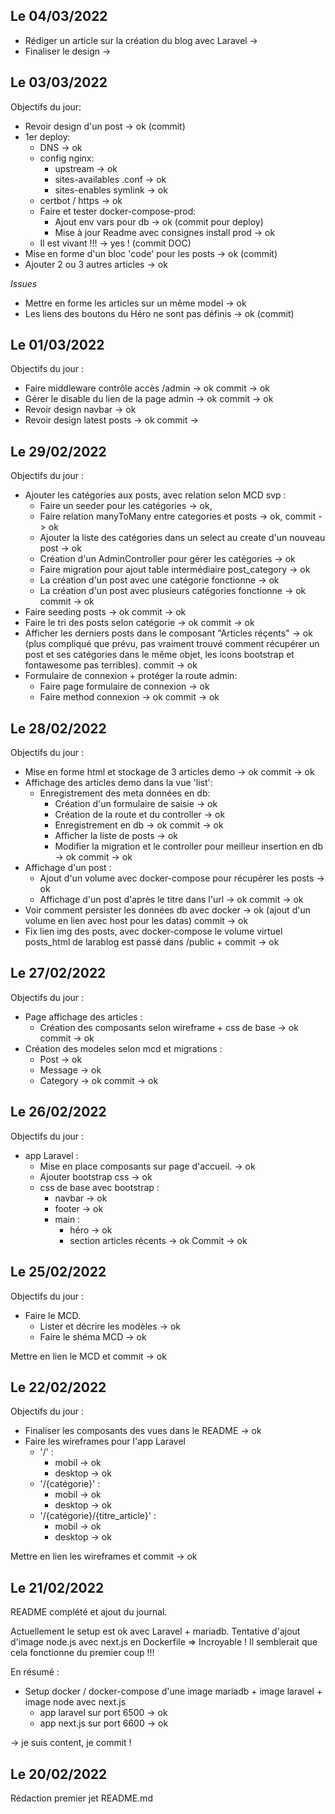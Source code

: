 ## Le 04/03/2022

- Rédiger un article sur la création du blog avec Laravel ->
- Finaliser le design ->

## Le 03/03/2022

Objectifs du jour:

- Revoir design d'un post -> ok (commit)
- 1er deploy:
  - DNS -> ok
  - config nginx:
    - upstream -> ok
    - sites-availables .conf -> ok
    - sites-enables symlink -> ok
  - certbot / https -> ok
  - Faire et tester docker-compose-prod:
    - Ajout env vars pour db -> ok (commit pour deploy)
    - Mise à jour Readme avec consignes install prod -> ok
  - Il est vivant !!! -> yes ! (commit DOC)
- Mise en forme d'un bloc 'code' pour les posts -> ok (commit)
- Ajouter 2 ou 3 autres articles -> ok

_Issues_

- Mettre en forme les articles sur un même model -> ok
- Les liens des boutons du Héro ne sont pas définis -> ok (commit)

## Le 01/03/2022

Objectifs du jour :

- Faire middleware contrôle accès /admin -> ok
  commit -> ok
- Gérer le disable du lien de la page admin -> ok
  commit -> ok
- Revoir design navbar -> ok
- Revoir design latest posts -> ok
  commit ->

## Le 29/02/2022

Objectifs du jour :

- Ajouter les catégories aux posts, avec relation selon MCD svp :
  - Faire un seeder pour les catégories -> ok,
  - Faire relation manyToMany entre categories et posts -> ok,
    commit -> ok
  - Ajouter la liste des catégories dans un select au create d'un nouveau post ->
    ok
  - Création d'un AdminController pour gérer les catégories -> ok
  - Faire migration pour ajout table intermédiaire post_category -> ok
  - La création d'un post avec une catégorie fonctionne -> ok
  - La création d'un post avec plusieurs catégories fonctionne -> ok
    commit -> ok
- Faire seeding posts -> ok
  commit -> ok
- Faire le tri des posts selon catégorie -> ok
  commit -> ok
- Afficher les derniers posts dans le composant "Articles réçents" -> ok (plus compliqué que prévu, pas vraiment trouvé comment récupérer un post et ses catégories dans le même objet, les icons bootstrap et fontawesome pas terribles).
  commit -> ok
- Formulaire de connexion + protéger la route admin:
  - Faire page formulaire de connexion -> ok
  - Faire method connexion -> ok
    commit -> ok

## Le 28/02/2022

Objectifs du jour :

- Mise en forme html et stockage de 3 articles demo -> ok
  commit -> ok
- Affichage des articles demo dans la vue 'list':
  - Enregistrement des meta données en db:
    - Création d'un formulaire de saisie -> ok
    - Création de la route et du controller -> ok
    - Enregistrement en db -> ok
      commit -> ok
    - Afficher la liste de posts -> ok
    - Modifier la migration et le controller pour meilleur insertion en db -> ok
      commit -> ok
- Affichage d'un post :
  - Ajout d'un volume avec docker-compose pour récupérer les posts -> ok
  - Affichage d'un post d'après le titre dans l'url -> ok
    commit -> ok
- Voir comment persister les données db avec docker -> ok (ajout d'un volume en lien avec host pour les datas)
  commit -> ok
- Fix lien img des posts, avec docker-compose le volume virtuel posts_html de larablog est passé dans /public + commit -> ok

## Le 27/02/2022

Objectifs du jour :

- Page affichage des articles :
  - Création des composants selon wireframe + css de base -> ok
    commit -> ok
- Création des modeles selon mcd et migrations :
  - Post -> ok
  - Message -> ok
  - Category -> ok
    commit -> ok

## Le 26/02/2022

Objectifs du jour :

- app Laravel :
  - Mise en place composants sur page d'accueil. -> ok
  - Ajouter bootstrap css -> ok
  - css de base avec bootstrap :
    - navbar -> ok
    - footer -> ok
    - main :
      - héro -> ok
      - section articles récents -> ok
        Commit -> ok

## Le 25/02/2022

Objectifs du jour :

- Faire le MCD.
  - Lister et décrire les modèles -> ok
  - Faire le shéma MCD -> ok

Mettre en lien le MCD et commit -> ok

## Le 22/02/2022

Objectifs du jour :

- Finaliser les composants des vues dans le README -> ok
- Faire les wireframes pour l'app Laravel
  - '/' :
    - mobil -> ok
    - desktop -> ok
  - '/{catégorie}' :
    - mobil -> ok
    - desktop -> ok
  - '/{catégorie}/{titre_article}' :
    - mobil -> ok
    - desktop -> ok

Mettre en lien les wireframes et commit -> ok

## Le 21/02/2022

README complété et ajout du journal.

Actuellement le setup est ok avec Laravel + mariadb.
Tentative d'ajout d'image node.js avec next.js en Dockerfile
=> Incroyable ! Il semblerait que cela fonctionne du premier coup !!!

En résumé :

- Setup docker / docker-compose d'une image mariadb + image laravel + image node avec next.js
  - app laravel sur port 6500 -> ok
  - app next.js sur port 6600 -> ok

-> je suis content, je commit !

## Le 20/02/2022

Rédaction premier jet README.md
